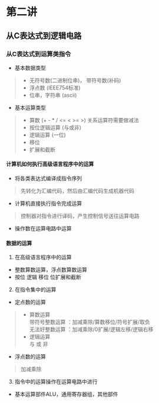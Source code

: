 # 第二讲    
## 从C表达式到逻辑电路  
### 从C表达式到运算类指令    
- 基本数据类型   
> - 无符号数(二进制位串)， 带符号数(补码)    
> - 浮点数 (IEEE754标准)    
> - 位串，字符串  (ascii)    

- 基本运算类型   
> * 算数  (+ - * / <= < >= >)   关系运算符需要做减法  
> * 按位逻辑运算  (与或非)     
> * 逻辑运算  (一位)    
> * 移位    
> * 扩展和截断      

#### 计算机如何执行高级语言程序中的运算     
- 将各类表达式编译成指令序列     
> 先转化为汇编代码，然后由汇编代码生成机器代码      

- 计算机直接执行指令完成运算     
> 控制器对指令进行译码，产生控制信号送往运算电路     

- 操作数在运算电路中运算   
 
#### 数据的运算   
1. 在高级语言程序中的运算   
- 整数算数运算，浮点数算数运算   
- 按位 逻辑 移位 位扩展和截断    

2. 在指令集中的运算  
* 定点数的运算    
> * 算数运算    
> 带符号整数运算 ：加减乘除/算数移位/符号扩展/取负     
> 无法好整数运算 ：加减乘除/0扩展/逻辑左移/逻辑右移   
> * 逻辑运算  
> 与 或 非   

* 浮点数的运算 
> 加减乘除  

3. 指令中的运算操作在运算电路中进行   
* 基本运算部件ALU，通用寄存器组，其他部件   




